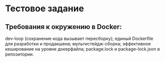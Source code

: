 # Тестовое задание

Требования к окружению в Docker:
---------------------------------
dev-loop (сохранение кода вызывает пересборку);
единый Dockerfile для разработки и продакшена;
мультистейдж-сборка;
эффективное кеширование на уровне докерфайла;
package.lock и package-lock.json в репозитории.
